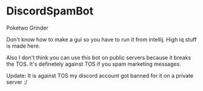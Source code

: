 # DiscordSpamBot
Poketwo Grinder

Don't know how to make a gui so you have to run it from intellij. High iq stuff is made here.

Also I don't think you can use this bot on public servers because it breaks the TOS. It's definetely against TOS if you spam marketing messages.

Update: It is against TOS my discord account got banned for it on a private server :/ 
